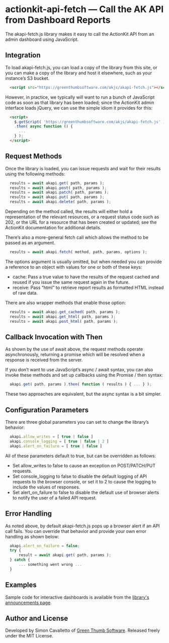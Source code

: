 # actionkit-api-fetch — Call the AK API from Dashboard Reports

The akapi-fetch.js library makes it easy to call the ActionKit API from an admin dashboard using JavaScript.

## Integration

To load akapi-fetch.js, you can load a copy of the library from this site, or you can make a copy of the library and host it elsewhere, such as your instance’s S3 bucket.

```html
  <script src="https://greenthumbsoftware.com/akjs/akapi-fetch.js"></script>
```

However, in practice, we typically will want to run a bunch of JavaScript code as soon as that library has been loaded; since the ActionKit admin interface loads jQuery, we can use the simple idiom it provides for this:

```html
  <script>
    $.getScript( 'https://greenthumbsoftware.com/akjs/akapi-fetch.js' )
    .then( async function () {
      ...
    } );
  </script>
```

## Request Methods

Once the library is loaded, you can issue requests and wait for their results using the following methods:

```js
  results = await akapi.get( path, params );
  results = await akapi.post( path, params );
  results = await akapi.patch( path, params );
  results = await akapi.put( path, params );
  results = await akapi.delete( path, params );
```

Depending on the method called, the results will either hold a representation of the relevant resources, or a request status code such as 202, or the URL for a resource that has been created or updated; see the ActionKit documentation for additional details.

There’s also a more-general fetch call which allows the method to be passed as an argument.

```js
  results = await akapi.fetch( method, path, params, options );
```

The options argument is usually omitted, but when needed you can provide a reference to an object with values for one or both of these keys:

* cache: Pass a true value to have the results of the request cached and reused if you issue the same request again in the future.
* receive: Pass “html” to retrieve report results as formatted HTML instead of raw data.

There are also wrapper methods that enable those option:

```js
  results = await akapi.get_cached( path, params );
  results = await akapi.get_html( path, params );
  results = await akapi.post_html( path, params );
```

## Callback Invocation with Then

As shown by the use of await above, the request methods operate asynchronously, returning a promise which will be resolved when a response is received from the server.

If you don’t want to use JavaScript’s async / await syntax, you can also invoke these methods and set up callbacks using the Promise / then syntax:

```js
  akapi.get( path, params ).then( function ( results ) { ... } );
```

These two approaches are equivalent, but the async syntax is a bit simpler.

## Configuration Parameters

There are three global parameters you can set to change the library’s behavior:

```js
  akapi.allow_writes = [ true | false ]
  akapi.console_logging = [ true | false | 2 ]
  akapi.alert_on_failure = [ true | false ]
```

All of these parameters default to true, but can be overridden as follows:

* Set allow_writes to false to cause an exception on POST/PATCH/PUT requests.
* Set console_logging to false to disable the default logging of API requests to the browser console, or set it to 2 to cause the logging to include the values of responses.
* Set alert_on_failure to false to disable the default use of browser alerts to notify the user of a failed API request.

## Error Handling

As noted above, by default akapi-fetch.js pops up a browser alert if an API call fails. You can override that behavior and provide your own error handling as shown below:

```js
  akapi.alert_on_failure = false;
  try {
      result = await akapi.get( path, params );
  } catch {
      ... something went wrong ...
  }
```

## Examples

Sample code for interactive dashboards is available from the [library's announcements page](https://greenthumbsoftware.com/making-actionkit-api-calls-from-interactive-dashboards-with-akapi-fetch-js/).

## Author and License

Developed by Simon Cavalletto of [Green Thumb Software](https://greenthumbsoftware.com). Released freely under the MIT License. 

